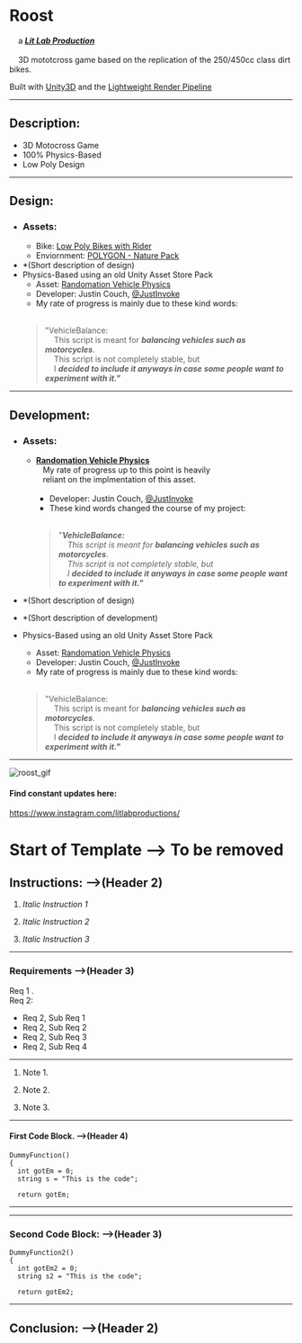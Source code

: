# **Roost**
&nbsp;&nbsp;&nbsp;&nbsp;a [***Lit Lab Production***](https://www.litlabproductions.com)  
<br/>
&nbsp;&nbsp;&nbsp;&nbsp;3D mototcross game based on the replication of the 250/450cc class dirt bikes.

Built with [Unity3D](https://github.com/Unity-Technologies) and the [Lightweight Render Pipeline](https://github.com/Unity-Technologies/ScriptableRenderPipeline/wiki/Lightweight-Render-Pipeline)
***

## Description:
* 3D Motocross Game  
* 100% Physics-Based  
* Low Poly Design  


***

## Design:
* ### Assets:  
    * Bike: [Low Poly Bikes with Rider](https://assetstore.unity.com/packages/3d/vehicles/land/5-low-poly-dirt-bike-with-rider-108067)
    * Enviornment: [POLYGON - Nature Pack](https://assetstore.unity.com/packages/3d/vegetation/trees/polygon-nature-pack-120152)
* *(Short description of design)
* Physics-Based using an old Unity Asset Store Pack  
    * Asset:     [Randomation Vehicle Physics](https://github.com/JustInvoke/Randomation-Vehicle-Physics)
    * Developer: Justin Couch, [@JustInvoke](https://github.com/JustInvoke)
    * My rate of progress is mainly due to these kind words:<br/><br/>
     > "VehicleBalance:  
     &nbsp;&nbsp;&nbsp;&nbsp;This script is meant for ***balancing vehicles such as motorcycles***.  
     &nbsp;&nbsp;&nbsp;&nbsp;This script is not completely stable, but  
     &nbsp;&nbsp;&nbsp;&nbsp;I ***decided to include it anyways in case some people want to experiment with it."***  

***

## Development:
* ### Assets:  
    * [**Randomation Vehicle Physics**](https://github.com/JustInvoke/Randomation-Vehicle-Physics)  
      &nbsp;&nbsp;&nbsp;My rate of progress up to this point is heavily  
      &nbsp;&nbsp;&nbsp;reliant on the implmentation of this asset.  
           <br/>
        * Developer: Justin Couch, [@JustInvoke](https://github.com/JustInvoke)
        * These kind words changed the course of my project:<br/><br/>
         > "***VehicleBalance:***  
                &nbsp;&nbsp;&nbsp;&nbsp;*This script is meant for* ***balancing vehicles such as motorcycles***.  
                &nbsp;&nbsp;&nbsp;&nbsp;*This script is not completely stable, but*  
                &nbsp;&nbsp;&nbsp;&nbsp;*I* ***decided to include it anyways in case some people want to experiment with it."***  

* *(Short description of design)
* *(Short description of development)
* Physics-Based using an old Unity Asset Store Pack  
    * Asset:     [Randomation Vehicle Physics](https://github.com/JustInvoke/Randomation-Vehicle-Physics)
    * Developer: Justin Couch, [@JustInvoke](https://github.com/JustInvoke)
    * My rate of progress is mainly due to these kind words:<br/><br/>
     > "VehicleBalance:  
     &nbsp;&nbsp;&nbsp;&nbsp;This script is meant for ***balancing vehicles such as motorcycles***.  
     &nbsp;&nbsp;&nbsp;&nbsp;This script is not completely stable, but  
     &nbsp;&nbsp;&nbsp;&nbsp;I ***decided to include it anyways in case some people want to experiment with it."***  

***


![roost_gif](https://user-images.githubusercontent.com/34845402/51783304-e5209800-20ec-11e9-869a-7039853b7ca6.gif)

#### Find constant updates here:
https://www.instagram.com/litlabproductions/

# Start of Template --> To be removed

## Instructions:  -->(Header 2)

1. *Italic Instruction 1*

2. *Italic Instruction 2*

3. *Italic Instruction 3*
***
### Requirements  -->(Header 3)
Req 1 .  
Req 2:
- Req 2, Sub Req 1
- Req 2, Sub Req 2
- Req 2, Sub Req 3
- Req 2, Sub Req 4
***
 
1. Note 1.

2. Note 2.

3. Note 3.  

***
#### First Code Block.  -->(Header 4)
```
DummyFunction()
{
  int gotEm = 0; 
  string s = "This is the code";

  return gotEm; 
```   
***  
***  
### Second Code Block:  -->(Header 3)
```
DummyFunction2()
{
  int gotEm2 = 0; 
  string s2 = "This is the code";

  return gotEm2; 

```
***
 
## Conclusion:  -->(Header 2)



